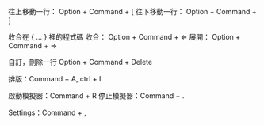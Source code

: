 



往上移動一行： Option + Command + [
往下移動一行： Option + Command + ]

收合在 { ... } 裡的程式碼
收合： Option + Command + ⇐
展開： Option + Command + ⇒

自訂，刪除一行
Option + Command + Delete


排版：Command + A, ctrl + I

啟動模擬器：Command + R 
停止模擬器：Command + .

Settings：Command + ,

